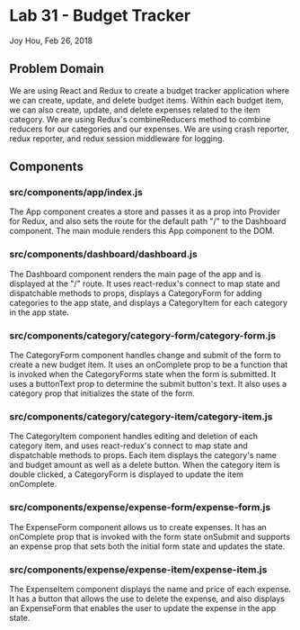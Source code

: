 # Lab 31 - Budget Tracker
Joy Hou, Feb 26, 2018

## Problem Domain
We are using React and Redux to create a budget tracker application where we can create, update, and delete budget items. Within each budget item, we can also create, update, and delete expenses related to the item category. We are using Redux's combineReducers method to combine reducers for our categories and our expenses. We are using crash reporter, redux reporter, and redux session middleware for logging.

## Components
### src/components/app/index.js
The App component creates a store and passes it as a prop into Provider for Redux, and also sets the route for the default path "/" to the Dashboard component. The main module renders this App component to the DOM.

### src/components/dashboard/dashboard.js
The Dashboard component renders the main page of the app and is displayed at the "/" route. It uses react-redux's connect to map state and dispatchable methods to props, displays a CategoryForm for adding categories to the app state, and displays a CategoryItem for each category in the app state.

### src/components/category/category-form/category-form.js
The CategoryForm component handles change and submit of the form to create a new budget item. It uses an onComplete prop to be a function that is invoked when the CategoryForms state when the form is submitted. It uses a buttonText prop to determine the submit button's text. It also uses a category prop that initializes the state of the form.

### src/components/category/category-item/category-item.js
The CategoryItem component handles editing and deletion of each category item, and uses react-redux's connect to map state and dispatchable methods to props. Each item displays the category's name and budget amount as well as a delete button. When the category item is double clicked, a CategoryForm is displayed to update the item onComplete.

### src/components/expense/expense-form/expense-form.js
The ExpenseForm component allows us to create expenses. It has an onComplete prop that is invoked with the form state onSubmit and supports an expense prop that sets both the initial form state and updates the state. 

### src/components/expense/expense-item/expense-item.js
The ExpenseItem component displays the name and price of each expense. It has a button that allows the use to delete the expense, and also displays an ExpenseForm that enables the user to update the expense in the app state.
